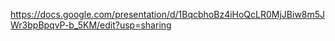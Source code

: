 https://docs.google.com/presentation/d/1BqcbhoBz4iHoQcLR0MjJBiw8m5JWr3bpBpqvP-b_5KM/edit?usp=sharing

